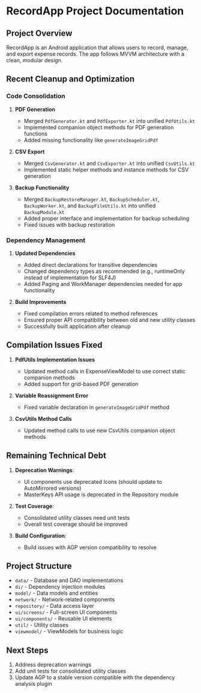 # RecordApp Project Documentation

## Project Overview

RecordApp is an Android application that allows users to record, manage, and export expense records. The app follows MVVM architecture with a clean, modular design.

## Recent Cleanup and Optimization

### Code Consolidation

1. **PDF Generation**
   - Merged `PdfGenerator.kt` and `PdfExporter.kt` into unified `PdfUtils.kt`
   - Implemented companion object methods for PDF generation functions
   - Added missing functionality like `generateImageGridPdf`

2. **CSV Export**
   - Merged `CsvGenerator.kt` and `CsvExporter.kt` into unified `CsvUtils.kt`
   - Implemented static helper methods and instance methods for CSV generation

3. **Backup Functionality**
   - Merged `BackupRestoreManager.kt`, `BackupScheduler.kt`, `BackupWorker.kt`, and `BackupFileUtils.kt` into unified `BackupModule.kt`
   - Added proper interface and implementation for backup scheduling
   - Fixed issues with backup restoration

### Dependency Management

1. **Updated Dependencies**
   - Added direct declarations for transitive dependencies
   - Changed dependency types as recommended (e.g., runtimeOnly instead of implementation for SLF4J)
   - Added Paging and WorkManager dependencies needed for app functionality

2. **Build Improvements**
   - Fixed compilation errors related to method references
   - Ensured proper API compatibility between old and new utility classes
   - Successfully built application after cleanup

## Compilation Issues Fixed

1. **PdfUtils Implementation Issues**
   - Updated method calls in ExpenseViewModel to use correct static companion methods
   - Added support for grid-based PDF generation

2. **Variable Reassignment Error**
   - Fixed variable declaration in `generateImageGridPdf` method

3. **CsvUtils Method Calls**
   - Updated method calls to use new CsvUtils companion object methods

## Remaining Technical Debt

1. **Deprecation Warnings**:
   - UI components use deprecated Icons (should update to AutoMirrored versions)
   - MasterKeys API usage is deprecated in the Repository module

2. **Test Coverage**:
   - Consolidated utility classes need unit tests
   - Overall test coverage should be improved

3. **Build Configuration**:
   - Build issues with AGP version compatibility to resolve

## Project Structure

- `data/` - Database and DAO implementations
- `di/` - Dependency injection modules
- `model/` - Data models and entities
- `network/` - Network-related components
- `repository/` - Data access layer
- `ui/screens/` - Full-screen UI components
- `ui/components/` - Reusable UI elements
- `util/` - Utility classes
- `viewmodel/` - ViewModels for business logic

## Next Steps

1. Address deprecation warnings
2. Add unit tests for consolidated utility classes
3. Update AGP to a stable version compatible with the dependency analysis plugin 